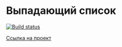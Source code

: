 # Выпадающий список

[![Build status](https://ci.appveyor.com/api/projects/status/il2okkqv8pb7qjp2?svg=true)](https://ci.appveyor.com/project/kira-khutornaya/2-3-dropdown)

[Ссылка на проект](https://kira-khutornaya.github.io/2.3-dropdown/)
